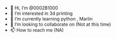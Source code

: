 - 👋 Hi, I’m @0002B1000
- 👀 I’m interested in 3d printing
- 🌱 I’m currently learning python , Marlin
- 💞️ I’m looking to collaborate on (Not at this time)
- 📫 How to reach me (NA)

<!---
0002B1000/0002B1000 is a ✨ special ✨ repository because its `README.md` (this file) appears on your GitHub profile.
You can click the Preview link to take a look at your changes.
--->
